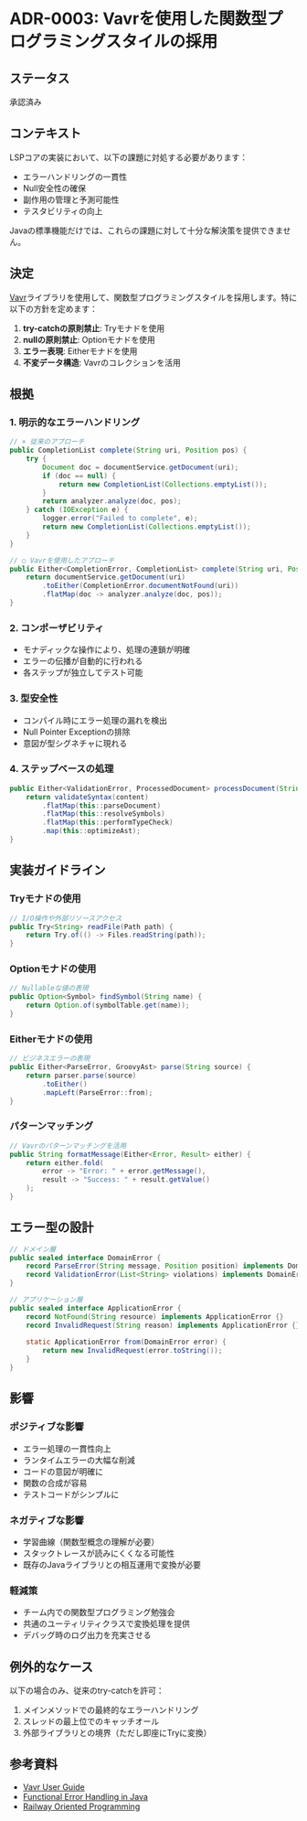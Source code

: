 # ADR-0003: Vavrを使用した関数型プログラミングスタイルの採用

## ステータス

承認済み

## コンテキスト

LSPコアの実装において、以下の課題に対処する必要があります：
- エラーハンドリングの一貫性
- Null安全性の確保
- 副作用の管理と予測可能性
- テスタビリティの向上

Javaの標準機能だけでは、これらの課題に対して十分な解決策を提供できません。

## 決定

[Vavr](https://www.vavr.io/)ライブラリを使用して、関数型プログラミングスタイルを採用します。特に以下の方針を定めます：

1. **try-catchの原則禁止**: Tryモナドを使用
2. **nullの原則禁止**: Optionモナドを使用
3. **エラー表現**: Eitherモナドを使用
4. **不変データ構造**: Vavrのコレクションを活用

## 根拠

### 1. 明示的なエラーハンドリング
```java
// × 従来のアプローチ
public CompletionList complete(String uri, Position pos) {
    try {
        Document doc = documentService.getDocument(uri);
        if (doc == null) {
            return new CompletionList(Collections.emptyList());
        }
        return analyzer.analyze(doc, pos);
    } catch (IOException e) {
        logger.error("Failed to complete", e);
        return new CompletionList(Collections.emptyList());
    }
}

// ○ Vavrを使用したアプローチ
public Either<CompletionError, CompletionList> complete(String uri, Position pos) {
    return documentService.getDocument(uri)
        .toEither(CompletionError.documentNotFound(uri))
        .flatMap(doc -> analyzer.analyze(doc, pos));
}
```

### 2. コンポーザビリティ
- モナディックな操作により、処理の連鎖が明確
- エラーの伝播が自動的に行われる
- 各ステップが独立してテスト可能

### 3. 型安全性
- コンパイル時にエラー処理の漏れを検出
- Null Pointer Exceptionの排除
- 意図が型シグネチャに現れる

### 4. ステップベースの処理
```java
public Either<ValidationError, ProcessedDocument> processDocument(String content) {
    return validateSyntax(content)
        .flatMap(this::parseDocument)
        .flatMap(this::resolveSymbols)
        .flatMap(this::performTypeCheck)
        .map(this::optimizeAst);
}
```

## 実装ガイドライン

### Tryモナドの使用
```java
// I/O操作や外部リソースアクセス
public Try<String> readFile(Path path) {
    return Try.of(() -> Files.readString(path));
}
```

### Optionモナドの使用
```java
// Nullableな値の表現
public Option<Symbol> findSymbol(String name) {
    return Option.of(symbolTable.get(name));
}
```

### Eitherモナドの使用
```java
// ビジネスエラーの表現
public Either<ParseError, GroovyAst> parse(String source) {
    return parser.parse(source)
        .toEither()
        .mapLeft(ParseError::from);
}
```

### パターンマッチング
```java
// Vavrのパターンマッチングを活用
public String formatMessage(Either<Error, Result> either) {
    return either.fold(
        error -> "Error: " + error.getMessage(),
        result -> "Success: " + result.getValue()
    );
}
```

## エラー型の設計

```java
// ドメイン層
public sealed interface DomainError {
    record ParseError(String message, Position position) implements DomainError {}
    record ValidationError(List<String> violations) implements DomainError {}
}

// アプリケーション層
public sealed interface ApplicationError {
    record NotFound(String resource) implements ApplicationError {}
    record InvalidRequest(String reason) implements ApplicationError {}
    
    static ApplicationError from(DomainError error) {
        return new InvalidRequest(error.toString());
    }
}
```

## 影響

### ポジティブな影響
- エラー処理の一貫性向上
- ランタイムエラーの大幅な削減
- コードの意図が明確に
- 関数の合成が容易
- テストコードがシンプルに

### ネガティブな影響
- 学習曲線（関数型概念の理解が必要）
- スタックトレースが読みにくくなる可能性
- 既存のJavaライブラリとの相互運用で変換が必要

### 軽減策
- チーム内での関数型プログラミング勉強会
- 共通のユーティリティクラスで変換処理を提供
- デバッグ時のログ出力を充実させる

## 例外的なケース

以下の場合のみ、従来のtry-catchを許可：
1. メインメソッドでの最終的なエラーハンドリング
2. スレッドの最上位でのキャッチオール
3. 外部ライブラリとの境界（ただし即座にTryに変換）

## 参考資料

- [Vavr User Guide](https://docs.vavr.io/)
- [Functional Error Handling in Java](https://www.baeldung.com/vavr-either)
- [Railway Oriented Programming](https://fsharpforfunandprofit.com/posts/recipe-part2/)